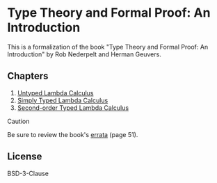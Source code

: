 # Type Theory and Formal Proof: An Introduction

This is a formalization of the book "Type Theory and Formal Proof: An Introduction" by Rob Nederpelt and Herman Geuvers.

## Chapters

1. [Untyped Lambda Calculus](./TTFPI/Untyped.lean)
2. [Simply Typed Lambda Calculus](./TTFPI/SimplyTyped.lean)
3. [Second-order Typed Lambda Calculus](./TTFPI/SecondOrder.lean)

> [!CAUTION]
> Be sure to review the book's [errata][errata] (page 51).

## License

BSD-3-Clause

[errata]: https://wsinrpn.win.tue.nl/CUP-C-Selected-exercises.pdf
